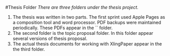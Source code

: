 #Thesis Folder
_There are three folders under the thesis project._

1. The thesis was written in two parts. The first sprint used Apple Pages as a composition tool and word processor. PDF backups were maintained periodically. These PDFs appear in the `` folder.
2. The second folder is the topic proposal folder. In this folder appear several versions of thesis proposal.
3. The actual thesis documents for working with XlingPaper appear in the the third folder.
